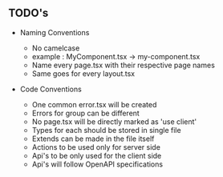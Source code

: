 ## TODO's

- Naming Conventions
    - No camelcase 
    - example : MyComponent.tsx -> my-component.tsx
    - Name every page.tsx with their respective page names
    - Same goes for every layout.tsx

- Code Conventions
    - One common error.tsx will be created
    - Errors for group can be different
    - No page.tsx will be directly marked as 'use client'
    - Types for each should be stored in single file 
    - Extends can be made in the file itself
    - Actions to be  used only for server side
    - Api's to be only used for the client side
    - Api's will follow OpenAPI specifications